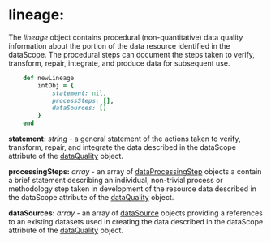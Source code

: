 # lineage:

The *lineage* object contains procedural (non-quantitative) data quality information about the portion of the data resource identified in the dataScope.  The procedural steps can document the steps taken to verify, transform, repair, integrate, and produce data for subsequent use.

````ruby
    def newLineage
        intObj = {
            statement: nil,
            processSteps: [],
            dataSources: []
        }
    end
````

__statement:__ *string* - a general statement of the actions taken to verify, transform, repair, and integrate the data described in the dataScope attribute of the [dataQuality](../mdtranslator/dataQuality.md) object.

__processingSteps:__ *array* - an array of [dataProcessingStep](../mdtranslator/dataProcessingStep.md) objects a contain a brief statement describing an individual, non-trivial process or methodology step taken in development of the resource data described in the dataScope attribute of the [dataQuality](../mdtranslator/dataQuality.md) object.

__dataSources:__ *array* - an array of [dataSource](../mdtranslator/dataSource.md) objects providing a references to an existing datasets used in creating the data described in the dataScope attribute of the [dataQuality](../mdtranslator/dataQuality.md) object.
